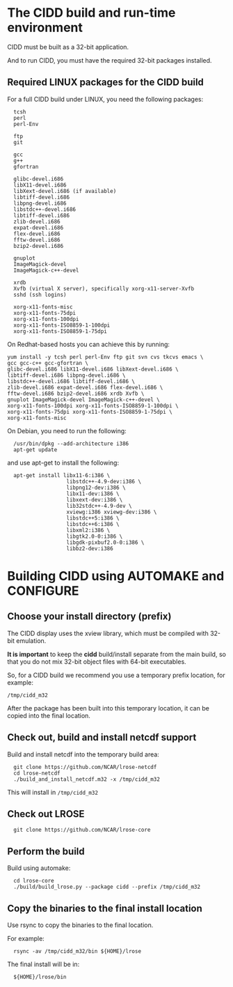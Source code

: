 # The CIDD build and run-time environment

CIDD must be built as a 32-bit application.

And to run CIDD, you must have the required 32-bit packages installed.

## Required LINUX packages for the CIDD build

For a full CIDD build under LINUX, you need the following packages:

```
  tcsh
  perl
  perl-Env

  ftp
  git

  gcc
  g++
  gfortran

  glibc-devel.i686
  libX11-devel.i686
  libXext-devel.i686 (if available)
  libtiff-devel.i686
  libpng-devel.i686
  libstdc++-devel.i686
  libtiff-devel.i686
  zlib-devel.i686
  expat-devel.i686
  flex-devel.i686
  fftw-devel.i686
  bzip2-devel.i686

  gnuplot
  ImageMagick-devel
  ImageMagick-c++-devel

  xrdb
  Xvfb (virtual X server), specifically xorg-x11-server-Xvfb
  sshd (ssh logins)

  xorg-x11-fonts-misc
  xorg-x11-fonts-75dpi
  xorg-x11-fonts-100dpi
  xorg-x11-fonts-ISO8859-1-100dpi
  xorg-x11-fonts-ISO8859-1-75dpi
```

On Redhat-based hosts you can achieve this by running:

```
yum install -y tcsh perl perl-Env ftp git svn cvs tkcvs emacs \
gcc gcc-c++ gcc-gfortran \
glibc-devel.i686 libX11-devel.i686 libXext-devel.i686 \
libtiff-devel.i686 libpng-devel.i686 \
libstdc++-devel.i686 libtiff-devel.i686 \
zlib-devel.i686 expat-devel.i686 flex-devel.i686 \
fftw-devel.i686 bzip2-devel.i686 xrdb Xvfb \
gnuplot ImageMagick-devel ImageMagick-c++-devel \
xorg-x11-fonts-100dpi xorg-x11-fonts-ISO8859-1-100dpi \
xorg-x11-fonts-75dpi xorg-x11-fonts-ISO8859-1-75dpi \
xorg-x11-fonts-misc
```

On Debian, you need to run the following:

```
  /usr/bin/dpkg --add-architecture i386
  apt-get update
```

and use apt-get to install the following:

```
  apt-get install libx11-6:i386 \
                   libstdc++-4.9-dev:i386 \
                   libpng12-dev:i386 \
                   libx11-dev:i386 \
                   libxext-dev:i386 \
                   lib32stdc++-4.9-dev \
                   xviewg:i386 xviewg-dev:i386 \
                   libstdc++5:i386 \
                   libstdc++6:i386 \
                   libxml2:i386 \
                   libgtk2.0-0:i386 \
                   libgdk-pixbuf2.0-0:i386 \
                   libbz2-dev:i386
```

# Building CIDD using AUTOMAKE and CONFIGURE

## Choose your install directory (prefix)

The CIDD display uses the xview library, which must be compiled with 32-bit emulation.

**It is important** to keep the **cidd** build/install separate from the main build,
so that you do not mix 32-bit object files with 64-bit executables.

So, for a CIDD build we recommend you use a temporary prefix location, for example:

  `/tmp/cidd_m32`

After the package has been built into this temporary location, it can be copied into the final location.

## Check out, build and install netcdf support

Build and install netcdf into the temporary build area:

```
  git clone https://github.com/NCAR/lrose-netcdf
  cd lrose-netcdf
  ./build_and_install_netcdf.m32 -x /tmp/cidd_m32
```

This will install in `/tmp/cidd_m32`

## Check out LROSE

```
  git clone https://github.com/NCAR/lrose-core
```

<!---
## Install the makefile tree

The `make` application can use files named either `Makefile` or `makefile`.

The lower-case version takes preference.

The codebase contains, by default, upper-case Makefiles throughout the tree. These are **NOT** appropriate for the cidd build.

To get the correct build, you must install the lower-case makefiles relevant to the package you want to build.

To install the makefiles for the **cidd** package, perform the following:

```
  ./make_bin/install_package_makefiles.py --package cidd
```
--->

## Perform the build

Build using automake:

```
  cd lrose-core
  ./build/build_lrose.py --package cidd --prefix /tmp/cidd_m32
```

## Copy the binaries to the final install location

Use rsync to copy the binaries to the final location.

For example:

```
  rsync -av /tmp/cidd_m32/bin ${HOME}/lrose
```

The final install will be in:

```
  ${HOME}/lrose/bin
```


